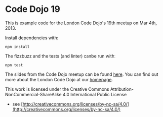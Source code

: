 Code Dojo 19
============
This is example code for the London Code Dojo's 19th meetup on Mar 4th, 2013.

Install dependencies with:

	npm install

The fizzbuzz and the tests (and linter) canbe run with:

	npm test

The slides from the Code Dojo meetup can be found  [here](https://speakerdeck.com/sleepyfox/code-dojo-19-early-mar-2013). You can find out more about the London Code Dojo at our [homepage](http://www.meetup.com/London-Code-Dojo/).

This work is licensed under the Creative Commons Attribution-NonCommercial-ShareAlike 4.0 International Public License
 - see [http://creativecommons.org/licenses/by-nc-sa/4.0/](http://creativecommons.org/licenses/by-nc-sa/4.0/)
